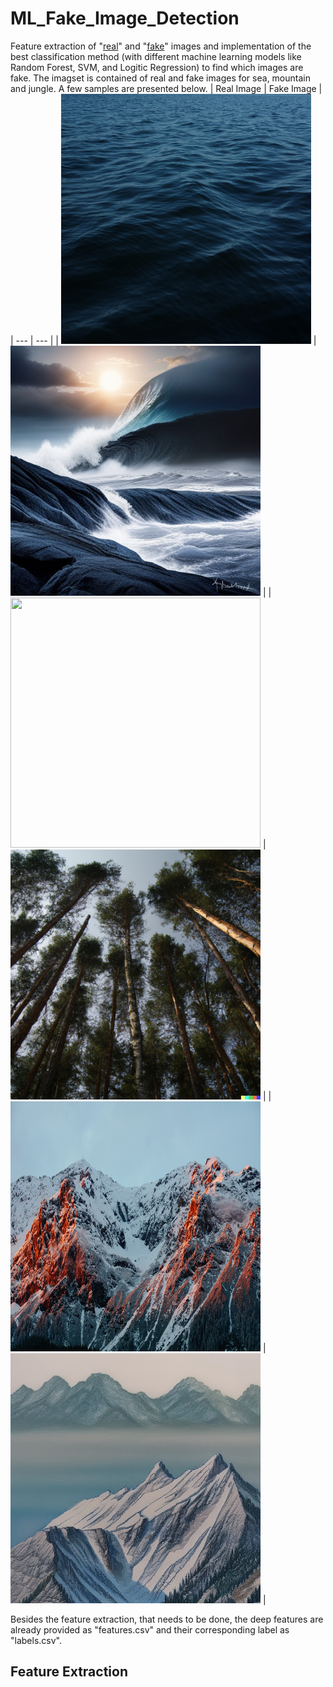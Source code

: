# ML_Fake_Image_Detection

Feature extraction of "[real](https://github.com/fardinabbasi/ML_Fake_Image_Detection/tree/main/real)" and "[fake](https://github.com/fardinabbasi/ML_Fake_Image_Detection/tree/main/fake)" images and implementation of the best classification method (with different machine learning models like Random Forest, SVM, and Logitic Regression) to find which images are fake.
The imagset is contained of real and fake images for sea, mountain and jungle. A few samples are presented below.
| Real Image | Fake Image |
| --- | --- |
| <img src="/real/810199456_real_none_sea_4.jpg" width="400" height="400"> | <img src="/fake/810199456_fake_stable_sea_2.jpg" width="400" height="400"> |
| <img src="/real/810199456_real_none_jungle_8.jpg" width="400" height="400"> | <img src="/fake/810199456_fake_dalle_jungle_2.jpg" width="400" height="400"> |
| <img src="/real/810199456_real_none_mountain_2.jpg" width="400" height="400"> | <img src="/fake/810199456_fake_stable_mountain_5.jpg" width="400" height="400"> |

Besides the feature extraction, that needs to be done, the deep features are already provided as "features.csv" and their corresponding label as "labels.csv".
## Feature Extraction
